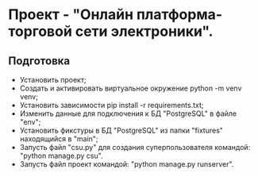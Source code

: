 # Проект - "Онлайн платформа-торговой сети электроники".

## Подготовка

- Установить проект;
- Создать и активировать виртуальное окружение python -m venv venv;
- Установить зависимости pip install -r requirements.txt;
- Изменить данные для подключения к БД "PostgreSQL" в файле "env";
- Установить фикстуры в БД "PostgreSQL" из папки "fixtures" находящийся в "main";
- Запусть файл "csu.py" для создания суперпользователя командой: "python manage.py csu".
- Запусть файл проект командой: "python manage.py runserver".